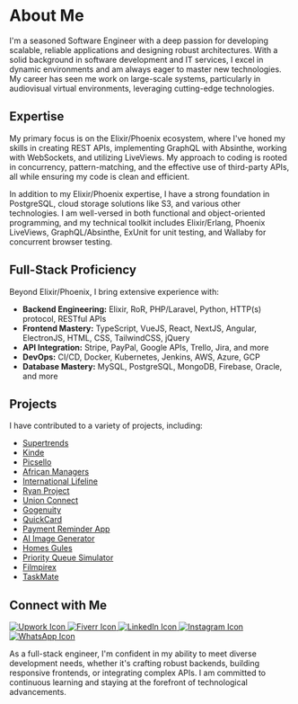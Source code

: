 # About Me

I'm a seasoned Software Engineer with a deep passion for developing scalable, reliable applications and designing robust architectures. With a solid background in software development and IT services, I excel in dynamic environments and am always eager to master new technologies. My career has seen me work on large-scale systems, particularly in audiovisual virtual environments, leveraging cutting-edge technologies.

## Expertise

My primary focus is on the Elixir/Phoenix ecosystem, where I've honed my skills in creating REST APIs, implementing GraphQL with Absinthe, working with WebSockets, and utilizing LiveViews. My approach to coding is rooted in concurrency, pattern-matching, and the effective use of third-party APIs, all while ensuring my code is clean and efficient.

In addition to my Elixir/Phoenix expertise, I have a strong foundation in PostgreSQL, cloud storage solutions like S3, and various other technologies. I am well-versed in both functional and object-oriented programming, and my technical toolkit includes Elixir/Erlang, Phoenix LiveViews, GraphQL/Absinthe, ExUnit for unit testing, and Wallaby for concurrent browser testing.

## Full-Stack Proficiency

Beyond Elixir/Phoenix, I bring extensive experience with:

- **Backend Engineering:** Elixir, RoR, PHP/Laravel, Python, HTTP(s) protocol, RESTful APIs
- **Frontend Mastery:** TypeScript, VueJS, React, NextJS, Angular, ElectronJS, HTML, CSS, TailwindCSS, jQuery
- **API Integration:** Stripe, PayPal, Google APIs, Trello, Jira, and more
- **DevOps:** CI/CD, Docker, Kubernetes, Jenkins, AWS, Azure, GCP
- **Database Mastery:** MySQL, PostgreSQL, MongoDB, Firebase, Oracle, and more

## Projects

I have contributed to a variety of projects, including:

- [Supertrends](https://www.supertrends.com)
- [Kinde](https://www.kinde.com)
- [Picsello](https://www.picsello.com)
- [African Managers](https://www.africanmanagers.org)
- [International Lifeline](https://www.internationallifeline.com)
- [Ryan Project](https://www.ryanprojectapp.com)
- [Union Connect](https://www.unionconnect.com)
- [Gogenuity](https://www.gogenuity.com)
- [QuickCard](https://www.quickcard.me)
- [Payment Reminder App](https://payment-reminder-app.vercel.app)
- [AI Image Generator](https://ai-image-generator-2.netlify.app)
- [Homes Gules](https://homes-gules.vercel.app)
- [Priority Queue Simulator](https://priority-queue-simulator-two.vercel.app)
- [Filmpirex](https://filmpirex.netlify.app)
- [TaskMate](https://za767-taskmate.netlify.app)

## Connect with Me

<a href="https://www.upwork.com/freelancers/~01f3d4a25746312aa8" target="_blank">
    <img src="https://img.shields.io/badge/Upwork-6fda44?style=for-the-badge&logo=upwork&logoColor=white" alt="Upwork Icon">
</a>
<a href="https://www.fiverr.com/users/ahmii19" target="_blank">
    <img src="https://img.shields.io/badge/Fiverr-1dbf73?style=for-the-badge&logo=fiverr&logoColor=white" alt="Fiverr Icon">
</a>
<a href="https://www.linkedin.com/in/muhammad-ahmed-ismail-6418b9148/" target="_blank">
    <img src="https://img.shields.io/badge/LinkedIn-0a66c2?style=for-the-badge&logo=linkedin&logoColor=white" alt="LinkedIn Icon">
</a>
<a href="https://instagram.com/iamahmedismaiil" target="_blank">
    <img src="https://img.shields.io/badge/Instagram-E4405F?style=for-the-badge&logo=instagram&logoColor=white" alt="Instagram Icon">
</a>
<a href="https://wa.me/923177016196" target="_blank">
    <img src="https://img.shields.io/badge/WhatsApp-25d366?style=for-the-badge&logo=whatsapp&logoColor=white" alt="WhatsApp Icon">
</a>

As a full-stack engineer, I'm confident in my ability to meet diverse development needs, whether it's crafting robust backends, building responsive frontends, or integrating complex APIs. I am committed to continuous learning and staying at the forefront of technological advancements.
